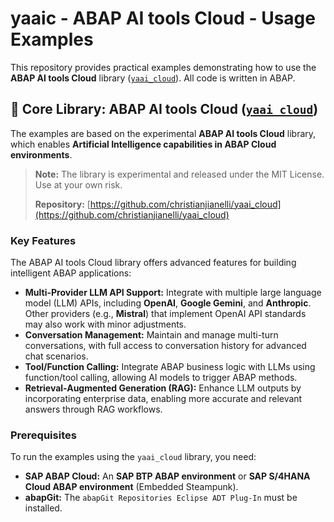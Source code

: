 # yaaic - ABAP AI tools Cloud - Usage Examples

This repository provides practical examples demonstrating how to use the **ABAP AI tools Cloud** library ([`yaai_cloud`](https://github.com/christianjianelli/yaai_cloud)). All code is written in ABAP.

## 🔗 Core Library: ABAP AI tools Cloud ([`yaai_cloud`](https://github.com/christianjianelli/yaai_cloud))

The examples are based on the experimental **ABAP AI tools Cloud** library, which enables **Artificial Intelligence capabilities in ABAP Cloud environments**.

> **Note:** The library is experimental and released under the MIT License. Use at your own risk.
>
> **Repository:** [https://github.com/christianjianelli/yaai_cloud](https://github.com/christianjianelli/yaai_cloud)

### Key Features

The ABAP AI tools Cloud library offers advanced features for building intelligent ABAP applications:

- **Multi-Provider LLM API Support:** Integrate with multiple large language model (LLM) APIs, including **OpenAI**, **Google Gemini**, and **Anthropic**. Other providers (e.g., **Mistral**) that implement OpenAI API standards may also work with minor adjustments.
- **Conversation Management:** Maintain and manage multi-turn conversations, with full access to conversation history for advanced chat scenarios.
- **Tool/Function Calling:** Integrate ABAP business logic with LLMs using function/tool calling, allowing AI models to trigger ABAP methods.
- **Retrieval-Augmented Generation (RAG):** Enhance LLM outputs by incorporating enterprise data, enabling more accurate and relevant answers through RAG workflows.

### Prerequisites

To run the examples using the `yaai_cloud` library, you need:

- **SAP ABAP Cloud:** An **SAP BTP ABAP environment** or **SAP S/4HANA Cloud ABAP environment** (Embedded Steampunk).
- **abapGit:** The `abapGit Repositories Eclipse ADT Plug-In` must be installed.